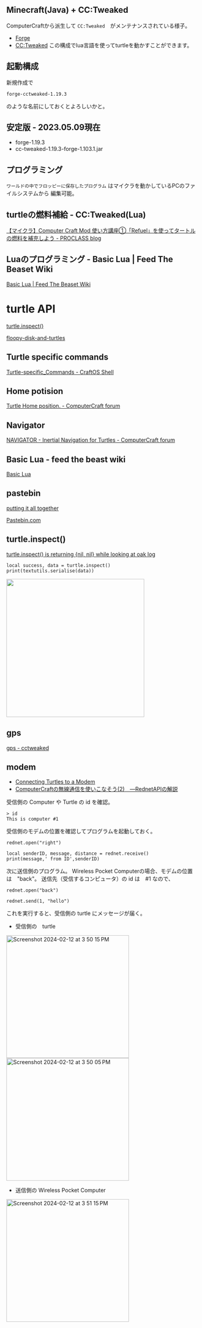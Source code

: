 ## Minecraft(Java) + CC:Tweaked
ComputerCraftから派生して `CC:Tweaked`　がメンテナンスされている様子。
- [Forge](https://files.minecraftforge.net/net/minecraftforge/forge/)
- [CC:Tweaked](https://legacy.curseforge.com/minecraft/mc-mods/cc-tweaked)
この構成でlua言語を使ってturtleを動かすことができます。

## 起動構成
新規作成で
```
forge-cctweaked-1.19.3
```
のような名前にしておくとよろしいかと。

## 安定版 - 2023.05.09現在
- forge-1.19.3
- cc-tweaked-1.19.3-forge-1.103.1.jar

## プログラミング
`ワールドの中でフロッピーに保存したプログラム` はマイクラを動かしているPCのファイルシステムから
編集可能。

## turtleの燃料補給 - CC:Tweaked(Lua)
[【マイクラ】Computer Craft Mod 使い方講座①「Refuel」を使ってタートルの燃料を補充しよう - PROCLASS blog](https://proclass.jp/blog/?p=8017)

## Luaのプログラミング - Basic Lua | Feed The Beaset Wiki
[Basic Lua | Feed The Beaset Wiki](https://feed-the-beast.fandom.com/wiki/Basic_Lua)

# turtle API
[turtle.inspect()](https://computercraft.info/wiki/Turtle.inspect)

[floopy-disk-and-turtles](http://www.computercraft.info/forums2/index.php?/topic/1643-floopy-disk-and-turtles/)

## Turtle specific commands
[Turtle-specific_Commands - CraftOS Shell](https://www.computercraft.info/wiki/CraftOS_Shell#Turtle-specific_Commands)

## Home potision
[Turtle Home position. - ComputerCraft forum](https://www.computercraft.info/forums2/index.php?/topic/10426-turtle-home-position/)

## Navigator
[NAVIGATOR - Inertial Navigation for Turtles - ComputerCraft forum](https://www.computercraft.info/forums2/index.php?/topic/29798-navigator-inertial-navigation-for-turtles/)

## Basic Lua - feed the beast wiki
[Basic Lua](https://feed-the-beast.fandom.com/wiki/Basic_Lua)

## pastebin
[putting it all together](https://feed-the-beast.fandom.com/wiki/Basic_Lua#Putting_it_all_together)

[Pastebin.com](https://pastebin.com/)

## turtle.inspect()
[turtle.inspect() is returning {nil, nil} while looking at oak log](https://forums.computercraft.cc/index.php?topic=313.msg1143#msg1143)
```
local success, data = turtle.inspect()
print(textutils.serialise(data))
```
<img src="https://github.com/CoderDojo-Iyo/minecraft/assets/948237/f2ee2c42-abed-48ac-82ec-4dc63227157d" width="360px">

## gps
[gps - cctweaked](https://tweaked.cc/module/gps.html)

## modem
- [Connecting Turtles to a Modem](http://www.computercraft.info/forums2/index.php?/topic/21796-connecting-turtles-to-a-modem/)
- [ComputerCraftの無線通信を使いこなそう(2)　―RednetAPIの解説](https://hevohevo.hatenablog.com/entry/2014/03/13/001612)

受信側の Computer や Turtle の id を確認。
```
> id
This is computer #1
```
受信側のモデムの位置を確認してプログラムを起動しておく。
```
rednet.open("right")

local senderID, message, distance = rednet.receive()
print(message,' from ID',senderID)
```
次に送信側のプログラム。
Wireless Pocket Computerの場合、モデムの位置は　"back"。
送信先（受信するコンピュータ）の id は　#1 なので、
```
rednet.open("back")

rednet.send(1, "hello")
```
これを実行すると、受信側の turtle にメッセージが届く。
- 受信側の　turtle

<img width="320" alt="Screenshot 2024-02-12 at 3 50 15 PM" src="https://github.com/CoderDojo-Iyo/minecraft/assets/948237/cb0d60e2-39b0-419d-a104-f12dc0e634a3">
<img width="320" alt="Screenshot 2024-02-12 at 3 50 05 PM" src="https://github.com/CoderDojo-Iyo/minecraft/assets/948237/e676bafc-b6a1-46af-97a7-e66afe65e8aa">

- 送信側の Wireless Pocket Computer

<img width="320" alt="Screenshot 2024-02-12 at 3 51 15 PM" src="https://github.com/CoderDojo-Iyo/minecraft/assets/948237/889ab143-f91c-4079-85d7-2b5da0ec53b3">
